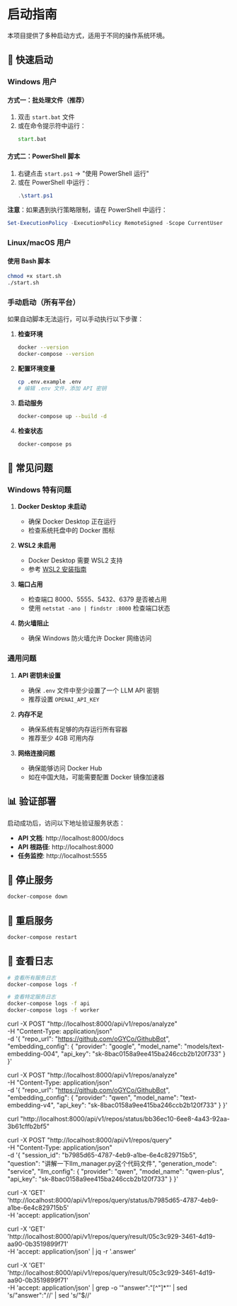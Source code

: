 # 启动指南

本项目提供了多种启动方式，适用于不同的操作系统环境。

## 🚀 快速启动

### Windows 用户

#### 方式一：批处理文件（推荐）
1. 双击 `start.bat` 文件
2. 或在命令提示符中运行：
   ```cmd
   start.bat
   ```

#### 方式二：PowerShell 脚本
1. 右键点击 `start.ps1` → "使用 PowerShell 运行"
2. 或在 PowerShell 中运行：
   ```powershell
   .\start.ps1
   ```

**注意**：如果遇到执行策略限制，请在 PowerShell 中运行：
```powershell
Set-ExecutionPolicy -ExecutionPolicy RemoteSigned -Scope CurrentUser
```

### Linux/macOS 用户

#### 使用 Bash 脚本
```bash
chmod +x start.sh
./start.sh
```

### 手动启动（所有平台）

如果自动脚本无法运行，可以手动执行以下步骤：

1. **检查环境**
   ```bash
   docker --version
   docker-compose --version
   ```

2. **配置环境变量**
   ```bash
   cp .env.example .env
   # 编辑 .env 文件，添加 API 密钥
   ```

3. **启动服务**
   ```bash
   docker-compose up --build -d
   ```

4. **检查状态**
   ```bash
   docker-compose ps
   ```

## 🔧 常见问题

### Windows 特有问题

1. **Docker Desktop 未启动**
   - 确保 Docker Desktop 正在运行
   - 检查系统托盘中的 Docker 图标

2. **WSL2 未启用**
   - Docker Desktop 需要 WSL2 支持
   - 参考 [WSL2 安装指南](https://docs.microsoft.com/en-us/windows/wsl/install)

3. **端口占用**
   - 检查端口 8000、5555、5432、6379 是否被占用
   - 使用 `netstat -ano | findstr :8000` 检查端口状态

4. **防火墙阻止**
   - 确保 Windows 防火墙允许 Docker 网络访问

### 通用问题

1. **API 密钥未设置**
   - 确保 `.env` 文件中至少设置了一个 LLM API 密钥
   - 推荐设置 `OPENAI_API_KEY`

2. **内存不足**
   - 确保系统有足够的内存运行所有容器
   - 推荐至少 4GB 可用内存

3. **网络连接问题**
   - 确保能够访问 Docker Hub
   - 如在中国大陆，可能需要配置 Docker 镜像加速器

## 📊 验证部署

启动成功后，访问以下地址验证服务状态：

- **API 文档**: http://localhost:8000/docs
- **API 根路径**: http://localhost:8000
- **任务监控**: http://localhost:5555

## 🛑 停止服务

```bash
docker-compose down
```

## 🔄 重启服务

```bash
docker-compose restart
```

## 📝 查看日志

```bash
# 查看所有服务日志
docker-compose logs -f

# 查看特定服务日志
docker-compose logs -f api
docker-compose logs -f worker
```
curl -X POST "http://localhost:8000/api/v1/repos/analyze" \
  -H "Content-Type: application/json" \
  -d '{
    "repo_url": "https://github.com/oGYCo/GithubBot",
    "embedding_config": {
      "provider": "google",
      "model_name": "models/text-embedding-004",
      "api_key": "sk-8bac0158a9ee415ba246ccb2b120f733"
    }
  }'

curl -X POST "http://localhost:8000/api/v1/repos/analyze" \
  -H "Content-Type: application/json" \
  -d '{
    "repo_url": "https://github.com/oGYCo/GithubBot",
    "embedding_config": {
      "provider": "qwen",
      "model_name": "text-embedding-v4",
      "api_key": "sk-8bac0158a9ee415ba246ccb2b120f733"
    }
  }'

curl "http://localhost:8000/api/v1/repos/status/bb36ec10-6ee8-4a43-92aa-3b61cffb2bf5"

curl -X POST "http://localhost:8000/api/v1/repos/query" \
  -H "Content-Type: application/json" \
  -d '{
    "session_id": "b7985d65-4787-4eb9-a1be-6e4c829715b5",
    "question": "讲解一下llm_manager.py这个代码文件",
    "generation_mode": "service",
    "llm_config": {
      "provider": "qwen",
      "model_name": "qwen-plus",
      "api_key": "sk-8bac0158a9ee415ba246ccb2b120f733"
    }
  }'

  curl -X 'GET' \
  'http://localhost:8000/api/v1/repos/query/status/b7985d65-4787-4eb9-a1be-6e4c829715b5' \
  -H 'accept: application/json'

  curl -X 'GET' \
  'http://localhost:8000/api/v1/repos/query/result/05c3c929-3461-4d19-aa90-0b3519899f71' \
  -H 'accept: application/json' | jq -r '.answer'

curl -X 'GET' \
  'http://localhost:8000/api/v1/repos/query/result/05c3c929-3461-4d19-aa90-0b3519899f71' \
  -H 'accept: application/json' | grep -o '"answer":"[^"]*"' | sed 's/"answer":"//' | sed 's/"$//'